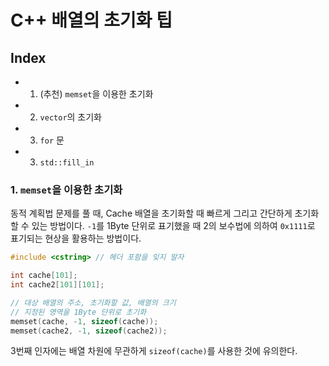 # C++ 배열의 초기화 팁

## Index
- 1. (추천) `memset`을 이용한 초기화
- 2. `vector`의 초기화
- 3. `for` 문
- 3. `std::fill_in`

### 1. `memset`을 이용한 초기화
동적 계획법 문제를 풀 때, Cache 배열을 초기화할 때 빠르게 그리고 간단하게 초기화할 수 있는 방법이다. `-1`를 1Byte 단위로 표기했을 때 2의 보수법에 의하여 `0x1111`로 표기되는 현상을 활용하는 방법이다.

```cpp
#include <cstring> // 헤더 포함을 잊지 말자

int cache[101];
int cache2[101][101];

// 대상 배열의 주소, 초기화할 값, 배열의 크기
// 지정된 영역을 1Byte 단위로 초기화
memset(cache, -1, sizeof(cache));
memset(cache2, -1, sizeof(cache2));
```

3번째 인자에는 배열 차원에 무관하게 `sizeof(cache)`를 사용한 것에 유의한다.
